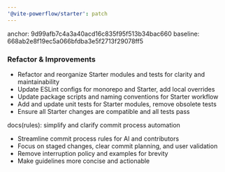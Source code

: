 ```yaml
---
'@vite-powerflow/starter': patch
---
```


anchor: 9d99afb7c4a3a40acd16c835f95f513b34bac660
baseline: 668ab2e8f19ec5a066bfdba3e5f2713f29078ff5

### Refactor & Improvements

- Refactor and reorganize Starter modules and tests for clarity and maintainability
- Update ESLint configs for monorepo and Starter, add local overrides
- Update package scripts and naming conventions for Starter workflow
- Add and update unit tests for Starter modules, remove obsolete tests
- Ensure all Starter changes are compatible and all tests pass

docs(rules): simplify and clarify commit process automation

- Streamline commit process rules for AI and contributors
- Focus on staged changes, clear commit planning, and user validation
- Remove interruption policy and examples for brevity
- Make guidelines more concise and actionable
